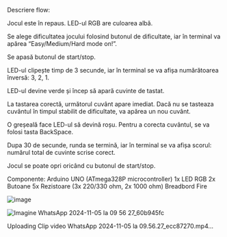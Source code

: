 Descriere flow:

Jocul este în repaus. LED-ul RGB are culoarea albă.

Se alege dificultatea jocului folosind butonul de dificultate, iar în terminal va apărea “Easy/Medium/Hard mode on!”.

Se apasă butonul de start/stop.

LED-ul clipește timp de 3 secunde, iar în terminal se va afișa numărătoarea înversă: 3, 2, 1.

LED-ul devine verde și încep să apară cuvinte de tastat.

La tastarea corectă, următorul cuvânt apare imediat. Dacă nu se tasteaza cuvântul în timpul stabilit de dificultate, va apărea un nou cuvânt.

O greșeală face LED-ul să devină roșu. Pentru a corecta cuvântul, se va folosi tasta BackSpace.

Dupa 30 de secunde, runda se termină, iar în terminal se va afișa scorul: numărul total de cuvinte scrise corect.

Jocul se poate opri oricând cu butonul de start/stop.

Componente: Arduino UNO (ATmega328P microcontroller) 1x LED RGB 2x Butoane 5x Rezistoare (3x 220/330 ohm, 2x 1000 ohm) Breadbord Fire


![image](https://github.com/user-attachments/assets/e557df45-dcd7-4656-b7b3-e2f3164d3942)

![Imagine WhatsApp 2024-11-05 la 09 56 27_60b945fc](https://github.com/user-attachments/assets/c8f4d136-e857-4c9e-8fdb-ec2e6eb11bd2)



Uploading Clip video WhatsApp 2024-11-05 la 09.56.27_ecc87270.mp4…




